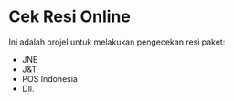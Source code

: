 # Cek Resi Online
Ini adalah projel untuk melakukan pengecekan resi paket:
* JNE
* J&T
* POS Indonesia
* Dll.
